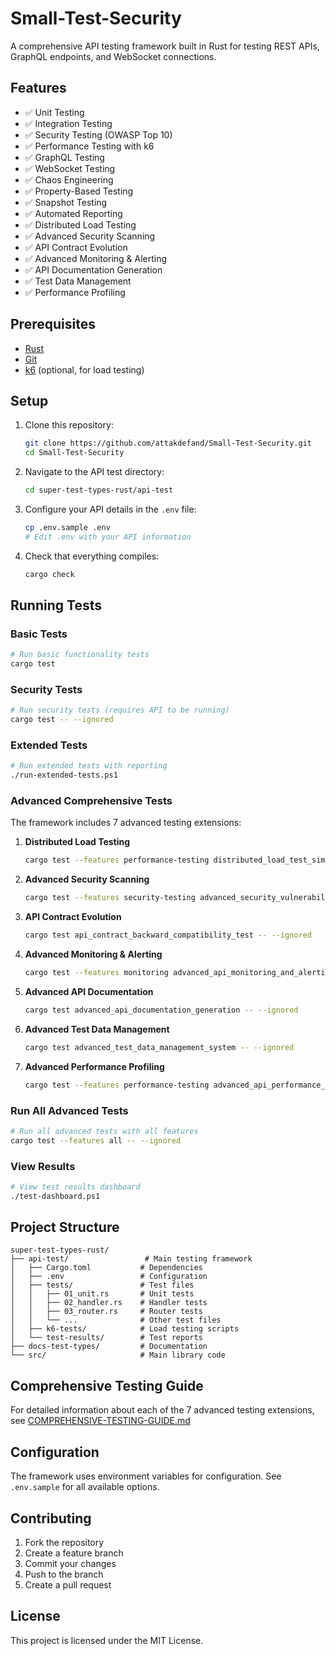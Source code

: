 # Small-Test-Security

A comprehensive API testing framework built in Rust for testing REST APIs, GraphQL endpoints, and WebSocket connections.

## Features

- ✅ Unit Testing
- ✅ Integration Testing
- ✅ Security Testing (OWASP Top 10)
- ✅ Performance Testing with k6
- ✅ GraphQL Testing
- ✅ WebSocket Testing
- ✅ Chaos Engineering
- ✅ Property-Based Testing
- ✅ Snapshot Testing
- ✅ Automated Reporting
- ✅ Distributed Load Testing
- ✅ Advanced Security Scanning
- ✅ API Contract Evolution
- ✅ Advanced Monitoring & Alerting
- ✅ API Documentation Generation
- ✅ Test Data Management
- ✅ Performance Profiling

## Prerequisites

- [Rust](https://www.rust-lang.org/tools/install)
- [Git](https://git-scm.com/downloads)
- [k6](https://k6.io/docs/getting-started/installation/) (optional, for load testing)

## Setup

1. Clone this repository:
   ```bash
   git clone https://github.com/attakdefand/Small-Test-Security.git
   cd Small-Test-Security
   ```

2. Navigate to the API test directory:
   ```bash
   cd super-test-types-rust/api-test
   ```

3. Configure your API details in the `.env` file:
   ```bash
   cp .env.sample .env
   # Edit .env with your API information
   ```

4. Check that everything compiles:
   ```bash
   cargo check
   ```

## Running Tests

### Basic Tests
```bash
# Run basic functionality tests
cargo test
```

### Security Tests
```bash
# Run security tests (requires API to be running)
cargo test -- --ignored
```

### Extended Tests
```bash
# Run extended tests with reporting
./run-extended-tests.ps1
```

### Advanced Comprehensive Tests
The framework includes 7 advanced testing extensions:

1. **Distributed Load Testing**
   ```bash
   cargo test --features performance-testing distributed_load_test_simulation -- --ignored
   ```

2. **Advanced Security Scanning**
   ```bash
   cargo test --features security-testing advanced_security_vulnerability_scan -- --ignored
   ```

3. **API Contract Evolution**
   ```bash
   cargo test api_contract_backward_compatibility_test -- --ignored
   ```

4. **Advanced Monitoring & Alerting**
   ```bash
   cargo test --features monitoring advanced_api_monitoring_and_alerting -- --ignored
   ```

5. **Advanced API Documentation**
   ```bash
   cargo test advanced_api_documentation_generation -- --ignored
   ```

6. **Advanced Test Data Management**
   ```bash
   cargo test advanced_test_data_management_system -- --ignored
   ```

7. **Advanced Performance Profiling**
   ```bash
   cargo test --features performance-testing advanced_api_performance_profiling -- --ignored
   ```

### Run All Advanced Tests
```bash
# Run all advanced tests with all features
cargo test --features all -- --ignored
```

### View Results
```bash
# View test results dashboard
./test-dashboard.ps1
```

## Project Structure

```
super-test-types-rust/
├── api-test/                 # Main testing framework
│   ├── Cargo.toml           # Dependencies
│   ├── .env                 # Configuration
│   ├── tests/               # Test files
│   │   ├── 01_unit.rs       # Unit tests
│   │   ├── 02_handler.rs    # Handler tests
│   │   ├── 03_router.rs     # Router tests
│   │   └── ...              # Other test files
│   ├── k6-tests/            # Load testing scripts
│   └── test-results/        # Test reports
├── docs-test-types/         # Documentation
└── src/                     # Main library code
```

## Comprehensive Testing Guide

For detailed information about each of the 7 advanced testing extensions, see [COMPREHENSIVE-TESTING-GUIDE.md](api-test/COMPREHENSIVE-TESTING-GUIDE.md)

## Configuration

The framework uses environment variables for configuration. See `.env.sample` for all available options.

## Contributing

1. Fork the repository
2. Create a feature branch
3. Commit your changes
4. Push to the branch
5. Create a pull request

## License

This project is licensed under the MIT License.